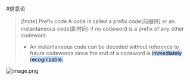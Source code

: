 #信息论 

>[!note] Prefix code
A code is called a prefix code(前缀码) or an instantaneous code(即时码) if no codeword is a prefix of any other codeword.
>* An instantaneous code can be decoded without reference to future codewords since the end of a codeword is <mark style="background: #ADCCFFA6;">immediately recognizable.</mark>

![image.png](https://obsidian-1317758465.cos.ap-shanghai.myqcloud.com/images/20230424145904.png)
